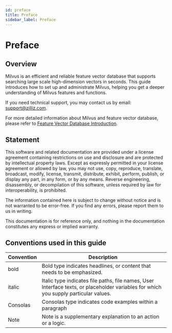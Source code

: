 ```yaml
---
id: preface
title: Preface
sidebar_label: Preface
---
```


# Preface

## Overview
Milvus is an efficient and reliable feature vector database that supports searching large scale high-dimension vectors in seconds. This guide introduces how to set up and administrate Milvus, helping you get a deeper understanding of Milvus features and functions.

If you need technical support, you may contact us by email: support@zilliz.com.

For more detailed information about Milvus and feature vector database, please refer to [Feature Vector Database Introduction](../vectordb/feature-vector-db.md).

## Statement
This software and related documentation are provided under a license agreement containing restrictions on use and disclosure and are protected by intellectual property laws. Except as expressly permitted in your license agreement or allowed by law, you may not use, copy, reproduce, translate, broadcast, modify, license, transmit, distribute, exhibit, perform, publish, or display any part, in any form, or by any means. Reverse engineering, disassembly, or decompilation of this software, unless required by law for interoperability, is prohibited.

The information contained here is subject to change without notice and is not warranted to be error-free. If you find any errors, please report them to us in writing.

This documentation is for reference only, and nothing in the documentation constitutes any express or implied warranty.


## Conventions used in this guide

| Convention       |    Description                                |
|-----------|-----------------------------------------|
| bold      | Bold type indicates headlines, or content that needs to be emphasized.    |
| italic    | Italic type indicates file paths, file names, User Interface texts, or placeholder variables for which you supply particular values. |
| Consolas  | Consolas type indicates code examples within a paragraph |
| Note      | Note is a supplementary explanation to an action or a logic.          |
